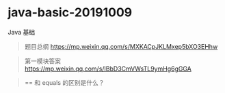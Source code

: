 # java-basic-20191009
Java 基础

> 题目总纲 https://mp.weixin.qq.com/s/MXKACpJKLMxep5bXO3EHhw

> 第一模块答案 https://mp.weixin.qq.com/s/IBbD3CmVWsTL9ymHg6gGGA

> == 和 equals 的区别是什么？



